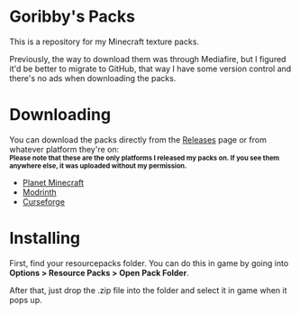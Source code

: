 # Goribby's Packs

This is a repository for my Minecraft texture packs.

Previously, the way to download them was through Mediafire, but I figured it'd be better to migrate to GitHub, that way I have some version control and there's no ads when downloading the packs.

# Downloading

You can download the packs directly from the [Releases](https://github.com/goribby/Goribbys-Packs/releases) page or from whatever platform they're on:
<br><sub>**Please note that these are the only platforms I released my packs on. If you see them anywhere else, it was uploaded without my permission.**</sub><br>

- [Planet Minecraft](https://www.planetminecraft.com/member/goribby/submissions)
- [Modrinth](https://modrinth.com/user/goribby)
- [Curseforge](https://legacy.curseforge.com/members/goofy_saha78/projects)

# Installing

First, find your resourcepacks folder. You can do this in game by going into **Options > Resource Packs > Open Pack Folder**.

After that, just drop the .zip file into the folder and select it in game when it pops up.
